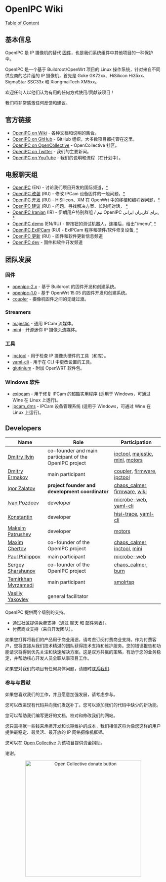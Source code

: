 # OpenIPC Wiki
[Table of Content](../README.zh.md)

## 基本信息

OpenIPC 是 IP 摄像机的替代 [固件](https://github.com/OpenIPC)，也是我们系统组件中其他项目的一种保护伞。

OpenIPC 是一个基于 Buildroot/OpenWrt 项目的 Linux 操作系统，针对来自不同供应商的芯片组的 IP 摄像机，首先是 Goke GK72xx、HiSilicon Hi35xx、SigmaStar SSC33x 和 XiongmaiTech XM5xx。

欢迎任何人以他们认为有用的任何方式使用/贡献该项目！

我们将非常感激任何反馈和建议。


## 官方链接

* [OpenIPC on Wiki](https://github.com/openipc/wiki) - 各种文档和说明的集合。
* [OpenIPC on GitHub](https://github.com/OpenIPC/) - GitHub 组织，大多数项目都托管在这里。
* [OpenIPC on OpenCollective](https://opencollective.com/openipc) - OpenCollective 社区。
* [OpenIPC on Twitter](https://twitter.com/openipc) - 我们的主要新闻。
* [OpenIPC on YouTube](https://www.youtube.com/channel/UCaXlbR2uGTRFh8jQ2lCFd2g) - 我们的说明和流程（在计划中）。


## 电报聊天组

* [OpenIPC](https://t.me/openipc) (EN) - 讨论我们项目开发的国际频道，[*](https://combot.org/c/1166652144)
* [OpenIPC 改装](https://t.me/openipc_modding) (RU) - 修改 IPCam 设备固件的一般问题，[*](https://combot.org/c/-1001247643198)
* [OpenIPC 开发](https://t.me/openipc_software) (RU) - HiSilicon、XM 在 OpenWrt 中的移植和编程器问题，[*](https://combot.org/c/-1001196905312)
* [OpenIPC 建议](https://t.me/openipc_advice) (RU) - 问题、寻找解决方案、长时间对话， [*](https://combot.org/c/1385065634)
* [OpenIPC Iranian](https://t.me/joinchat/T_GwQUBTJdfXJrFb) (IR) - 伊朗用户特别群组 / تیم OpenIPC برای کاربران ایرانی, [*](https://combot.org/c/-1001341239361)
* [OpenIPC demo](https://t.me/openipc_demo) (EN/RU) - 带按钮的测试机器人，连接后，给出"/menu", [*](https://combot.org/c/1414887196)
* [OpenIPC ExIPCam](https://t.me/ExIPCam) (RU) - ExIPCam 程序和硬件/软件修复设备, [*](https://combot.org/c/1213889378)
* [OpenIPC 更新](https://t.me/s/openipc_updates) (RU) - 固件和软件更新信息频道
* [OpenIPC dev](https://t.me/s/openipc_dev) - 固件和软件开发频道


## 团队发展

### 固件

* [openipc-2.x](https://github.com/openipc/firmware) - 基于 Buildroot 的固件开发和创建系统。
* [openipc-1.0][chaos_calmer] - 基于 OpenWrt 15.05 的固件开发和创建系统。
* [coupler][coupler] - 摄像机固件之间的无缝过渡。

### Streamers

* [majestic](https://openipc.org/majestic-endpoints) - 通用 IPCam 流媒体。
* [mini][mini] - 开源迷你 IP 摄像头流媒体。

### 工具

* [ipctool](https://github.com/openipc/ipctool) - 用于检查 IP 摄像头硬件的工具（和库）。
* [yaml-cli][yaml-cli] - 用于在 CLI 中更改设置的工具。
* [glutinium](https://github.com/ZigFisher/Glutinium) - 附加 OpenWRT 软件包。

### Windows 软件

* [exipcam](http://team.openipc.org/exipcam) - 用于修复 IPCam 的超酷实用程序 (适用于 Windows，可通过 Wine 在 Linux 上运行)。
* [ipcam_dms](http://team.openipc.org/ipcam_dms) - IPCam 设备管理系统 (适用于 Windows，可通过 Wine 在 Linux 上运行)。



## Developers

| Name                                                             | Role                                                   | Participation                                                            |
|------------------------------------------------------------------|--------------------------------------------------------|--------------------------------------------------------------------------|
| [Dmitry Ilyin](https://web.telegram.org/#/im?p=@widgetii)        | co-founder and main participant of the OpenIPC project | [ipctool][ipctool], [majestic][majestic], [mini][mini], [motors][motors] |
| [Dmitry Ermakov](https://web.telegram.org/#/im?p=@dimerrr)       | main participant                                       | [coupler][coupler], [firmware][firmware], [ipctool][ipctool]             |
| [Igor Zalatov](https://web.telegram.org/#/im?p=@FlyRouter)       | **project founder and development coordinator**        | [chaos_calmer][chaos_calmer], [firmware][firmware], [wiki][wiki]         |
| [Ivan Pozdeev](https://web.telegram.org/#/im?p=@John)            | developer                                              | [microbe-web][webui], [yaml-cli][yaml-cli]                               |
| [Konstantin](#)                                                  | developer                                              | [hisi-trace][hisi-trace], [yaml-cli][yaml-cli]                           |
| [Maksim Patrushev](https://web.telegram.org/#/im?p=@maxi380)     | developer                                              | [motors][motors]                                                         |
| [Maxim Chertov](https://web.telegram.org/#/im?p=@mAX3773)        | co-founder of the OpenIPC project                      | [chaos_calmer][chaos_calmer], [ipctool][ipctool], [mini][mini]           |
| [Paul Philippov](https://web.telegram.org/#/im?p=@themactep)     | main participant                                       | [microbe-web][webui]                                                     |
| [Sergey Sharshunov](https://web.telegram.org/#/im?p=@USSSSSH)    | co-founder of the OpenIPC project                      | [chaos_calmer][chaos_calmer], [burn][burn]                               |
| [Temirkhan Myrzamadi](https://web.telegram.org/#/im?p=@hirrolot) | main participant                                       | [smolrtsp][smolrtsp]                                                     |
| [Vasiliy Yakovlev](https://web.telegram.org/#/im?p=@#)           | general facilitator                                    |                                                                          |


OpenIPC 提供两个级别的支持。

- 通过社区提供免费支持（通过 [聊天](https://openipc.org/#telegram-chat-groups) 和 [邮件列表](https://github.com/OpenIPC/firmware/discussions)）。
- 付费商业支持（来自开发团队）。

如果您打算将我们的产品用于商业用途，请考虑订阅付费商业支持。作为付费客户，您将直接从我们技术精湛的团队获得技术支持和维护服务。您的错误报告和功能请求将得到优先关注和快速解决方案。这是双方共赢的策略，有助于您的业务稳定，并帮助核心开发人员全职从事项目工作。

如果您对我们的项目有任何具体问题，请随时[联系我们](mailto:flyrouter@gmail.com).

### 参与与贡献

如果您喜欢我们的工作，并且愿意加强发展，请考虑参与。

您可以改进现有代码并向我们发送补丁。您可以添加我们的代码中缺少的新功能。

您可以帮助我们编写更好的文档，校对和修改我们的网站。

您只需捐献一些钱来承担开发和长期维护的成本，我们相信这将为像您这样的用户提供最稳定、最灵活、最开放的 IP 网络摄像机框架。

您可以在 [Open Collective](https://opencollective.com/openipc/contribute/backer-14335/checkout) 为该项目提供资金捐助。

谢谢。

<p style="text-align:center">
<a href="https://opencollective.com/openipc/contribute/backer-14335/checkout" target="_blank"><img src="https://opencollective.com/webpack/donate/button@2x.png?color=blue" width="375" alt="Open Collective donate button"></a>
</p>


[burn]: https://github.com/OpenIPC/burn
[chaos_calmer]: https://github.com/OpenIPC/chaos_calmer
[coupler]: https://github.com/OpenIPC/coupler
[firmware]: https://github.com/OpenIPC/firmware
[hisi-trace]: https://github.com/OpenIPC/hisi-trace
[ipctool]: https://github.com/OpenIPC/ipctool
[majestic]: https://github.com/OpenIPC/majestic
[mini]: https://github.com/OpenIPC/mini
[motors]: https://github.com/OpenIPC/motors
[smolrtsp]: https://github.com/OpenIPC/smolrtsp
[webui]: https://github.com/OpenIPC/microbe-web
[wiki]: https://github.com/wiki
[yaml-cli]: https://github.com/OpenIPC/yaml-cli
